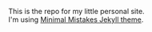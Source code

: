 This is the repo for my little personal site.  
I'm using [Minimal Mistakes Jekyll theme](https://github.com/mmistakes/minimal-mistakes).
